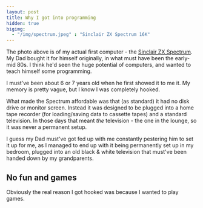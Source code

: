 ```yaml
---
layout: post
title: Why I got into programming
hidden: true
bigimg: 
  - "/img/spectrum.jpeg" : "Sinclair ZX Spectrum 16K"
---
```


The photo above is of my actual first computer - the [Sinclair ZX Spectrum](https://en.wikipedia.org/wiki/ZX_Spectrum). My Dad bought it for himself originally, in what must have been the early-mid 80s. I think he'd seen the huge potential of computers, and wanted to teach himself some programming.

I must've been about 6 or 7 years old when he first showed it to me it. My memory is pretty vague, but I know I was completely hooked. 

What made the Spectrum affordable was that (as standard) it had no disk drive or monitor screen. Instead it was designed to be plugged into a home tape recorder (for loading/saving data to cassette tapes) and a standard television. In those days that meant _the_ television - the one in the lounge, so it was never a permanent setup. 

I guess my Dad must've got fed up with me constantly pestering him to set it up for me, as I managed to end up with it being permanently set up in my bedroom, plugged into an old black & white television that must've been handed down by my grandparents.

## No fun and games

Obviously the real reason I got hooked was because I wanted to play games.
